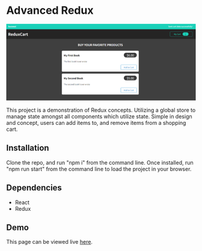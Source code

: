 # Advanced Redux

![Screenshot of website](/cart.png)

This project is a demonstration of Redux concepts. Utilizing a global store to manage state amongst all components which utilize state. Simple in design and concept, users can add items to, and remove items from a shopping cart.

## Installation

Clone the repo, and run "npm i" from the command line. Once installed, run "npm run start" from the command line to load the project in your browser.

## Dependencies

- React
- Redux

## Demo

This page can be viewed live [here](https://obviousecho.github.io/advanced-redux/).
